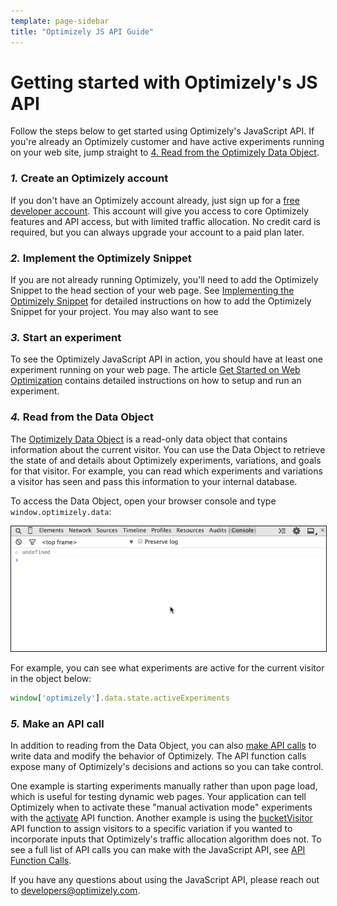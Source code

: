 ```yaml
---
template: page-sidebar
title: "Optimizely JS API Guide"
---
```


# Getting started with Optimizely's JS API

Follow the steps below to get started using Optimizely's JavaScript API. If you're already an Optimizely customer and have active experiments running on your web site, jump straight to [4. Read from the Optimizely Data Object](#read).

### *1.* Create an Optimizely account

If you don't have an Optimizely account already, just sign up for a [free developer account](https://www.optimizely.com/free-trial/). This account will give you access to core Optimizely features and API access, but with limited traffic allocation. No credit card is required, but you can always upgrade your account to a paid plan later.

### *2.* Implement the Optimizely Snippet

If you are not already running Optimizely, you'll need to add the Optimizely Snippet to the head section of your web page. See [Implementing the Optimizely Snippet](https://help.optimizely.com/hc/en-us/articles/200040095) for detailed instructions on how to add the Optimizely Snippet for your project. You may also want to see

### *3.* Start an experiment

To see the Optimizely JavaScript API in action, you should have at least one experiment running on your web page. The article [Get Started on Web Optimization](https://help.optimizely.com/hc/en-us/articles/200159574) contains detailed instructions on how to setup and run an experiment.

<a name="read"></a>
### *4.* Read from the Data Object

The [Optimizely Data Object](/javascript/reference#the-data-object) is a read-only data object that contains information about the current visitor. You can use the Data Object to retrieve the state of and details about Optimizely experiments, variations, and goals for that visitor. For example, you can read which experiments and variations a visitor has seen and pass this information to your internal database.

To access the Data Object, open your browser console and type `window.optimizely.data`:

<img src="../../../assets/img/data-object.gif" border="1">

For example, you can see what experiments are active for the current visitor in the object below:

```javascript
window['optimizely'].data.state.activeExperiments
```

### *5.* Make an API call

In addition to reading from the Data Object, you can also [make API calls](/javascript/reference#api-function-calls) to write data and modify the behavior of Optimizely. The API function calls expose many of Optimizely's decisions and actions so you can take control.

One example is starting experiments manually rather than upon page load, which is useful for testing dynamic web pages. Your application can tell Optimizely when to activate these "manual activation mode" experiments with the [activate](/javascript/reference#activate) API function. Another example is using the [bucketVisitor](/javascript/reference#bucket-visitor) API function to assign visitors to a specific variation if you wanted to incorporate inputs that Optimizely's traffic allocation algorithm does not. To see a full list of API calls you can make with the JavaScript API, see [API Function Calls](/javascript/reference#api-function-calls).

If you have any questions about using the JavaScript API, please reach out to <a href="mailto:developers@optimizely.com">developers@optimizely.com</a>.
